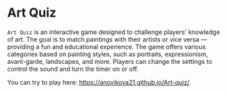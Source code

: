 # Art Quiz

`Art Quiz` is an interactive game designed to challenge players' knowledge of art. The goal is to match paintings with their artists or vice versa — providing a fun and educational experience. The game offers various categories based on painting styles, such as portraits, expressionism, avant-garde, landscapes, and more. Players can change the settings to control the sound and turn the timer on or off.

You can try to play here: https://anovikova21.github.io/Art-quiz/
